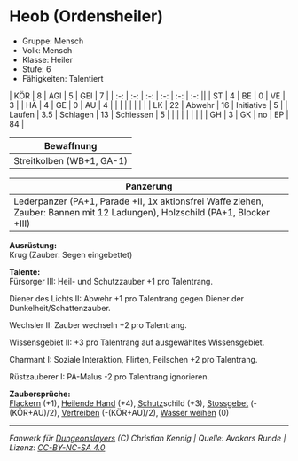 # Heob (Ordensheiler)  
- Gruppe: Mensch  
- Volk: Mensch  
- Klasse: Heiler  
- Stufe: 6  
- Fähigkeiten: Talentiert  


| KÖR    | 8   | AGI      | 5  | GEI        | 7  |
| :-: | :-: | :-: | :-: | :-: | :-: ||
| ST     | 4   | BE       | 0  | VE         | 3  |
| HÄ     | 4   | GE       | 0  | AU         | 4  |
|        |     |          |    |            |    |
| LK     | 22  | Abwehr   | 16 | Initiative | 5  |
| Laufen | 3.5 | Schlagen | 13 | Schiessen  | 5  |
|        |     |          |    |            |    |
| GH     | 3   | GK       | no | EP         | 84 |


| Bewaffnung |
| --- |
| Streitkolben (WB+1, GA-1) |


| Panzerung |
| --- |
| Lederpanzer (PA+1, Parade +II, 1x aktionsfrei Waffe ziehen, Zauber: Bannen mit 12 Ladungen), Holzschild (PA+1, Blocker +III) |


**Ausrüstung:**  
Krug (Zauber: Segen eingebettet)

**Talente:**  
Fürsorger III: Heil- und Schutzzauber +1 pro Talentrang.

Diener des Lichts II: Abwehr +1 pro Talentrang gegen Diener der Dunkelheit/Schattenzauber.

Wechsler II: Zauber wechseln +2 pro Talentrang.

Wissensgebiet II: +3 pro Talentrang auf ausgewähltes Wissensgebiet.

Charmant I: Soziale Interaktion, Flirten, Feilschen +2 pro Talentrang.

Rüstzauberer I: PA-Malus -2 pro Talentrang ignorieren.


**Zaubersprüche:**  
[Flackern](/grw/zauber/flackern.md) (+1), [Heilende Hand](/grw/zauber/heilende-hand.md) (+4), [Schutz](/fanwerk/zauber/schutz.md)schild (+3), [Stossgebet](/grw/zauber/stossgebet.md) (-(KÖR+AU)/2), [Vertreiben](/grw/zauber/vertreiben.md) (-(KÖR+AU)/2), [Wasser weihen](/grw/zauber/wasser-weihen.md) (0)




___
*Fanwerk für [Dungeonslayers](https://www.dungeonslayers.net/) (C) Christian Kennig | Quelle: Avakars Runde | Lizenz: [CC-BY-NC-SA 4.0](https://creativecommons.org/licenses/by-nc-sa/4.0/deed.de)*